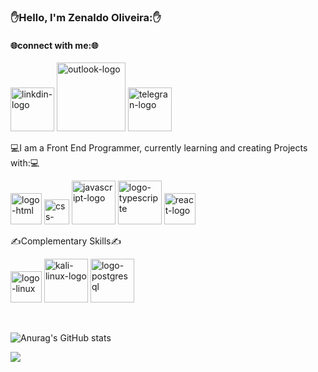 ### ✋Hello, I'm Zenaldo Oliveira:✋
<h4>🌐connect with me:🌐</h4>
<a href="https://www.linkedin.com/feed/"/>
  <img aling="left" width="70px" " src="https://img.shields.io/badge/LinkedIn-0077B5?style=for-the-badge&logo=linkedin&logoColor=white" alt="linkdin-logo" /></a>
 <a href="https://outlook.live.com/mail/0/"/>
   <img  aling="left" width="110px"  aling="left" width="70px" src="https://img.shields.io/badge/Microsoft_Outlook-0078D4?style=for-the-badge&logo=microsoft-outlook&logoColor=white" alt="outlook-logo" /><a/>
 <a href="https://web.telegram.org/k/"/>
   <img  aling="left" width="70px"src="https://img.shields.io/badge/Telegram-2CA5E0?style=for-the-badge&logo=telegram&logoColor=white" alt="telegran-logo" /></a>
     
<p>💻I am a Front End Programmer, currently learning and creating Projects with:💻</p>
<div>
<img  aling="left" width="50px" src="https://img.shields.io/badge/HTML5-E34F26?style=for-the-badge&logo=html5&logoColor=white" alt="logo-html"/>
<img  aling="left" width="40px" src="https://img.shields.io/badge/CSS3-1572B6?style=for-the-badge&logo=css3&logoColor=white" alt="css-logo"/>
<img  aling="left" width="70px" src="https://img.shields.io/badge/JavaScript-323330?style=for-the-badge&logo=javascript&logoColor=F7DF1E" alt="javascript-logo"/>
<img aling="left" width="70px" src="https://img.shields.io/badge/TypeScript-007ACC?style=for-the-badge&logo=typescript&logoColor=white" alt="logo-typescripte"/>
<img aling="left" width="50px" src="https://img.shields.io/badge/React-20232A?style=for-the-badge&logo=react&logoColor=61DAFB" alt="react-logo"/>
<p>✍Complementary Skills✍<p/>
<img  aling="left" width="50px" src="https://img.shields.io/badge/Linux-FCC624?style=for-the-badge&logo=linux&logoColor=black" alt="logo-linux"/>
<img  aling="left" width="70px" src="https://img.shields.io/badge/Kali_Linux-557C94?style=for-the-badge&logo=kali linux&logoColor=white" alt="kali-linux-logo"/>
<img aling="left" width="70px" src="https://img.shields.io/badge/PostgreSQL-316192?style=for-the-badge&logo=postgresql&logoColor=white" alt="logo-postgresql" />
  
<div/>
<br>
  
![Anurag's GitHub stats](https://github-readme-stats.vercel.app/api?username=zenaldo-oliveira&show_icons=true&theme=blue-green)


<img src="https://github-readme-stats.vercel.app/api/top-langs/?username=zenaldo-oliveira&theme=blue-green"/>

